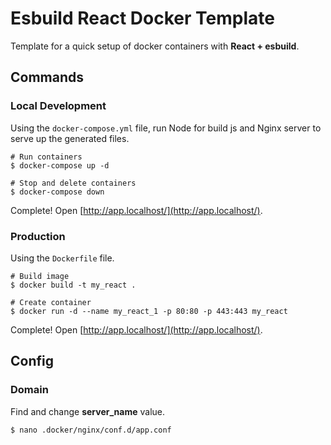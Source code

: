 # Esbuild React Docker Template

Template for a quick setup of docker containers with **React + esbuild**.

## Commands

### Local Development

Using the `docker-compose.yml` file, run Node for build js and Nginx server to serve up the generated files.

```shell
# Run containers
$ docker-compose up -d

# Stop and delete containers
$ docker-compose down
```

Complete! Open [http://app.localhost/](http://app.localhost/).

### Production

Using the `Dockerfile` file.

```shell
# Build image
$ docker build -t my_react .

# Create container
$ docker run -d --name my_react_1 -p 80:80 -p 443:443 my_react
```

Complete! Open [http://app.localhost/](http://app.localhost/).

## Config

### Domain

Find and change **server_name** value.

```shell
$ nano .docker/nginx/conf.d/app.conf
```
